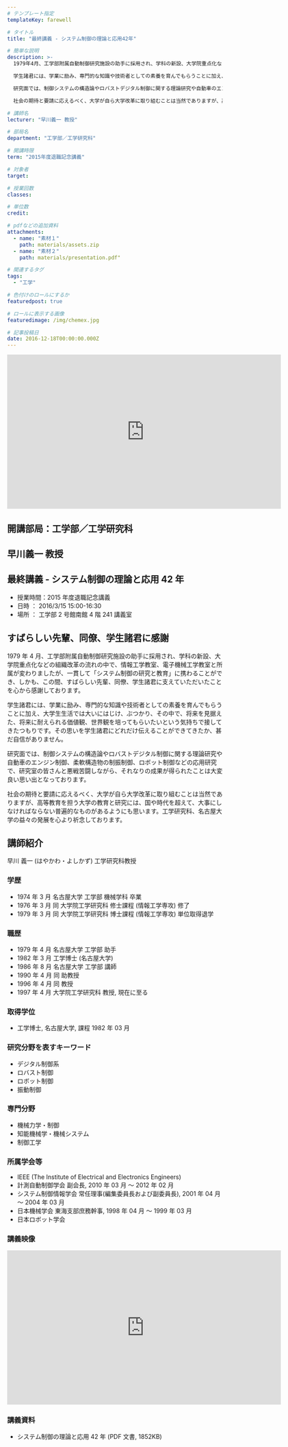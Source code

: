 ```yaml
---
# テンプレート指定
templateKey: farewell

# タイトル
title: "最終講義 - システム制御の理論と応用42年"

# 簡単な説明
description: >-
  1979年4月、工学部附属自動制御研究施設の助手に採用され、学科の新設、大学院重点化などの組織改革の流れの中で、情報工学教室、電子機械工学教室と所属が変わりましたが、一貫して「システム制御の研究と教育」に携わることができ、しかも、この間、すばらしい先輩、同僚、学生諸君に支えていただいたことを心から感謝しております。 

  学生諸君には、学業に励み、専門的な知識や技術者としての素養を育んでもらうことに加え、大学生生活では大いにはじけ、ぶつかり、その中で、将来を見据えた、将来に耐えられる価値観、世界観を培ってもらいたいという気持ちで接してきたつもりです。その思いを学生諸君にどれだけ伝えることができてきたか、甚だ自信がありません。 

  研究面では、制御システムの構造論やロバストデジタル制御に関する理論研究や自動車のエンジン制御、柔軟構造物の制振制御、ロボット制御などの応用研究で、研究室の皆さんと悪戦苦闘しながら、それなりの成果が得られたことは大変良い思い出となっております。 

  社会の期待と要請に応えるべく、大学が自ら大学改革に取り組むことは当然でありますが、高等教育を担う大学の教育と研究には、国や時代を超えて、大事にしなければならない普遍的なものがあるようにも思います。工学研究科、名古屋大学の益々の発展を心より祈念しております。

# 講師名
lecturer: "早川義一 教授"

# 部局名
department: "工学部／工学研究科"

# 開講時限
term: "2015年度退職記念講義"

# 対象者
target:

# 授業回数
classes:

# 単位数
credit:

# pdfなどの追加資料
attachments:
  - name: "素材１"
    path: materials/assets.zip
  - name: "素材２"
    path: materials/presentation.pdf"

# 関連するタグ
tags:
  - "工学"

# 色付けのロールにするか
featuredpost: true

# ロールに表示する画像
featuredimage: /img/chemex.jpg

# 記事投稿日
date: 2016-12-18T00:00:00.000Z
---
```


<iframe src="https://nuvideo.media.nagoya-u.ac.jp/embed/d046fb7ab86a762d93e084f1c8b94171344cfa88/autostart/false/caption/true" width="640" height="360" frameborder="0" allowfullscreen></iframe>

## 開講部局：工学部／工学研究科

## 早川義一 教授

## 最終講義 - システム制御の理論と応用 42 年

- 授業時間：2015 年度退職記念講義
- 日時 ： 2016/3/15 15:00-16:30
- 場所 ： 工学部 2 号館南館 4 階 241 講義室

## すばらしい先輩、同僚、学生諸君に感謝

1979 年 4 月、工学部附属自動制御研究施設の助手に採用され、学科の新設、大学院重点化などの組織改革の流れの中で、情報工学教室、電子機械工学教室と所属が変わりましたが、一貫して「システム制御の研究と教育」に携わることができ、しかも、この間、すばらしい先輩、同僚、学生諸君に支えていただいたことを心から感謝しております。

学生諸君には、学業に励み、専門的な知識や技術者としての素養を育んでもらうことに加え、大学生生活では大いにはじけ、ぶつかり、その中で、将来を見据えた、将来に耐えられる価値観、世界観を培ってもらいたいという気持ちで接してきたつもりです。その思いを学生諸君にどれだけ伝えることができてきたか、甚だ自信がありません。

研究面では、制御システムの構造論やロバストデジタル制御に関する理論研究や自動車のエンジン制御、柔軟構造物の制振制御、ロボット制御などの応用研究で、研究室の皆さんと悪戦苦闘しながら、それなりの成果が得られたことは大変良い思い出となっております。

社会の期待と要請に応えるべく、大学が自ら大学改革に取り組むことは当然でありますが、高等教育を担う大学の教育と研究には、国や時代を超えて、大事にしなければならない普遍的なものがあるようにも思います。工学研究科、名古屋大学の益々の発展を心より祈念しております。

## 講師紹介

早川 義一 (はやかわ・よしかず) 工学研究科教授

### 学歴

- 1974 年 3 月 名古屋大学 工学部 機械学科 卒業
- 1976 年 3 月 同 大学院工学研究科 修士課程 (情報工学専攻) 修了
- 1979 年 3 月 同 大学院工学研究科 博士課程 (情報工学専攻) 単位取得退学

### 職歴

- 1979 年 4 月 名古屋大学 工学部 助手
- 1982 年 3 月 工学博士 (名古屋大学)
- 1986 年 8 月 名古屋大学 工学部 講師
- 1990 年 4 月 同 助教授
- 1996 年 4 月 同 教授
- 1997 年 4 月 大学院工学研究科 教授, 現在に至る

### 取得学位

- 工学博士, 名古屋大学, 課程 1982 年 03 月

### 研究分野を表すキーワード

- デジタル制御系
- ロバスト制御
- ロボット制御
- 振動制御

### 専門分野

- 機械力学・制御
- 知能機械学・機械システム
- 制御工学

### 所属学会等

- IEEE (The Institute of Electrical and Electronics Engineers)
- 計測自動制御学会 副会長, 2010 年 03 月 ～ 2012 年 02 月
- システム制御情報学会 常任理事(編集委員長および副委員長), 2001 年 04 月 ～ 2004 年 03 月
- 日本機械学会 東海支部庶務幹事, 1998 年 04 月 ～ 1999 年 03 月
- 日本ロボット学会

### 講義映像

<iframe src="https://nuvideo.media.nagoya-u.ac.jp/embed/d37b4e59a646e4401b935adcfd74b2047d9ad5a4/autostart/false/caption/true" width="640" height="360" frameborder="0" allowfullscreen></iframe>

### 講義資料

- システム制御の理論と応用 42 年 (PDF 文書, 1852KB)
